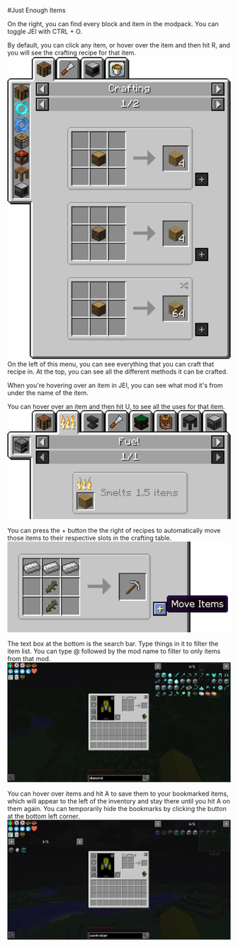 #Just Enough Items


On the right, you can find every block and item in the modpack. You can toggle JEI with CTRL + O.

By default, you can click any item, or hover over the item and then hit R, and you will see the crafting recipe for that item.
![Press R while looking at an item to see its recipe](JEI_recipes.png)
On the left of this menu, you can see everything that you can craft that recipe in. At the top, you can see all the different methods it can be crafted.

When you're hovering over an item in JEI, you can see what mod it's from under the name of the item.

You can hover over an item and then hit U, to see all the uses for that item.
![](JEI_fuel.png)

You can press the + button the the right of recipes to automatically move those items to their respective slots in the crafting table.
![](JEI_plus.png)

The text box at the bottom is the search bar. Type things in it to filter the item list. You can type @ followed by the mod name to filter to only items from that mod.
!["@Botania" would show all items from the mod Botania](JEI_search.png)

You can hover over items and hit A to save them to your bookmarked items, which will appear to the left of the inventory and stay there until you hit A on them again. You can temporarily hide the bookmarks by clicking the button at the bottom left corner.
![](JEI_bookmark.png)



